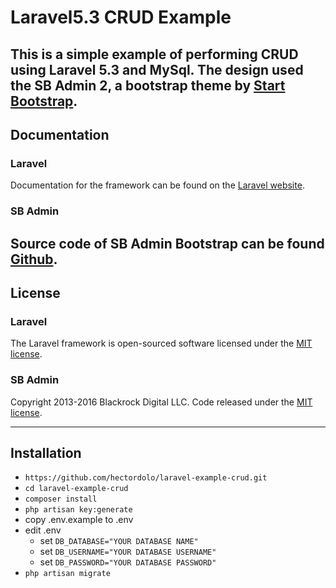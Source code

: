 # Laravel5.3 CRUD Example

This is a simple example of performing CRUD using Laravel 5.3 and MySql. The design used the SB Admin 2, a bootstrap theme by [Start Bootstrap](https://startbootstrap.com/).
---
## Documentation

### Laravel
Documentation for the framework can be found on the [Laravel website](http://laravel.com/docs).

### SB Admin
Source code of SB Admin Bootstrap can be found [Github](https://github.com/BlackrockDigital/startbootstrap-sb-admin-2).
---
## License

### Laravel
The Laravel framework is open-sourced software licensed under the [MIT license](http://opensource.org/licenses/MIT).

### SB Admin
Copyright 2013-2016 Blackrock Digital LLC. Code released under the [MIT license](https://github.com/BlackrockDigital/startbootstrap-sb-admin-2/blob/gh-pages/LICENSE).

---
## Installation

* `https://github.com/hectordolo/laravel-example-crud.git`
* `cd laravel-example-crud`
* `composer install`
* `php artisan key:generate`
* copy .env.example to .env
* edit .env
    * set `DB_DATABASE="YOUR DATABASE NAME"`
    * set `DB_USERNAME="YOUR DATABASE USERNAME"`
    * set `DB_PASSWORD="YOUR DATABASE PASSWORD"`
* `php artisan migrate`
